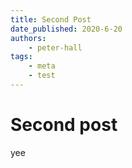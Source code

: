 ```yaml
---
title: Second Post
date_published: 2020-6-20
authors:
    - peter-hall
tags:
    - meta
    - test
---
```


# Second post
yee